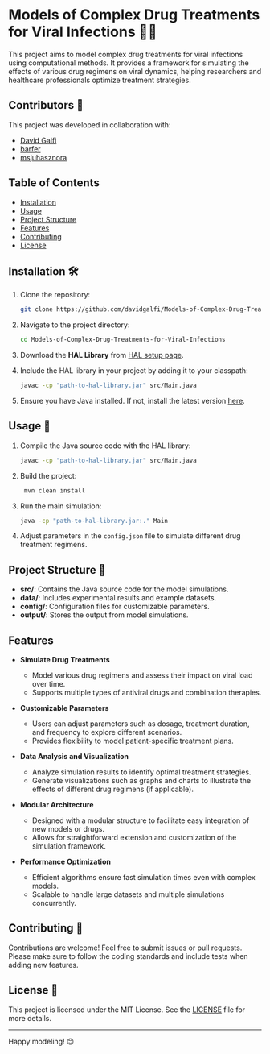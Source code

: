 # Models of Complex Drug Treatments for Viral Infections 💊🦠

This project aims to model complex drug treatments for viral infections using computational methods. It provides a framework for simulating the effects of various drug regimens on viral dynamics, helping researchers and healthcare professionals optimize treatment strategies.

## Contributors 👥

This project was developed in collaboration with:

- [David Galfi](https://github.com/davidgalfi)
- [barfer](https://github.com/barfer)
- [msjuhasznora](https://github.com/msjuhasznora)

## Table of Contents

- [Installation](#installation)
- [Usage](#usage)
- [Project Structure](#project-structure)
- [Features](#features)
- [Contributing](#contributing)
- [License](#license)

## Installation 🛠️

1. Clone the repository:

    ```bash
    git clone https://github.com/davidgalfi/Models-of-Complex-Drug-Treatments-for-Viral-Infections.git
    ```

2. Navigate to the project directory:

    ```bash
    cd Models-of-Complex-Drug-Treatments-for-Viral-Infections
    ```

3. Download the **HAL Library** from [HAL setup page](https://halloworld.org/setup.html).

4. Include the HAL library in your project by adding it to your classpath:

    ```bash
    javac -cp "path-to-hal-library.jar" src/Main.java
    ```

5. Ensure you have Java installed. If not, install the latest version [here](https://www.java.com/en/download/).

## Usage 🚀

1. Compile the Java source code with the HAL library:

    ```bash
    javac -cp "path-to-hal-library.jar" src/Main.java
    ```
2. Build the project:
   
   ```bash
    mvn clean install
    ```
   
4. Run the main simulation:

    ```bash
    java -cp "path-to-hal-library.jar:." Main
    ```

3. Adjust parameters in the `config.json` file to simulate different drug treatment regimens.

## Project Structure 📁

- **src/**: Contains the Java source code for the model simulations.
- **data/**: Includes experimental results and example datasets.
- **config/**: Configuration files for customizable parameters.
- **output/**: Stores the output from model simulations.

## Features

- **Simulate Drug Treatments**
  - Model various drug regimens and assess their impact on viral load over time.
  - Supports multiple types of antiviral drugs and combination therapies.

- **Customizable Parameters**
  - Users can adjust parameters such as dosage, treatment duration, and frequency to explore different scenarios.
  - Provides flexibility to model patient-specific treatment plans.

- **Data Analysis and Visualization**
  - Analyze simulation results to identify optimal treatment strategies.
  - Generate visualizations such as graphs and charts to illustrate the effects of different drug regimens (if applicable).

- **Modular Architecture**
  - Designed with a modular structure to facilitate easy integration of new models or drugs.
  - Allows for straightforward extension and customization of the simulation framework.

- **Performance Optimization**
  - Efficient algorithms ensure fast simulation times even with complex models.
  - Scalable to handle large datasets and multiple simulations concurrently.

## Contributing 🤝

Contributions are welcome! Feel free to submit issues or pull requests. Please make sure to follow the coding standards and include tests when adding new features.

## License 📄

This project is licensed under the MIT License. See the [LICENSE](./LICENSE) file for more details.

---

Happy modeling! 😊
